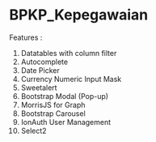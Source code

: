 # BPKP_Kepegawaian

Features :
1. Datatables with column filter
2. Autocomplete
3. Date Picker
4. Currency Numeric Input Mask
5. Sweetalert
6. Bootstrap Modal (Pop-up)
7. MorrisJS for Graph
8. Bootstrap Carousel
9. IonAuth User Management
10. Select2 
